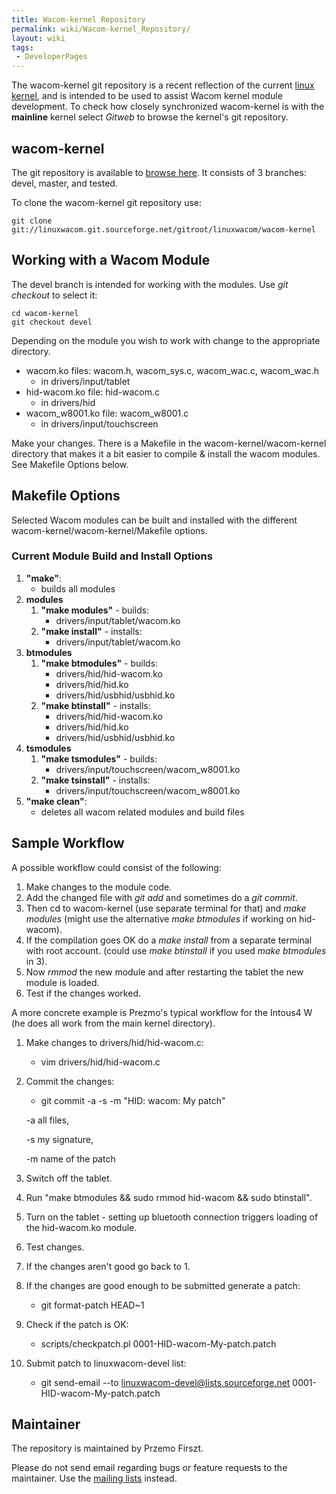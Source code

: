 ```yaml
---
title: Wacom-kernel Repository
permalink: wiki/Wacom-kernel_Repository/
layout: wiki
tags:
 - DeveloperPages
---
```


The wacom-kernel git repository is a recent reflection of the current
[linux kernel](http://kernel.org/), and is intended to be used to assist
Wacom kernel module development. To check how closely synchronized
wacom-kernel is with the **mainline** kernel select *Gitweb* to browse
the kernel's git repository.

wacom-kernel
------------

The git repository is available to [browse
here](http://linuxwacom.git.sourceforge.net/git/gitweb.cgi?p=linuxwacom/wacom-kernel).
It consists of 3 branches: devel, master, and tested.

To clone the wacom-kernel git repository use:

    git clone git://linuxwacom.git.sourceforge.net/gitroot/linuxwacom/wacom-kernel

Working with a Wacom Module
---------------------------

The devel branch is intended for working with the modules. Use *git
checkout* to select it:

    cd wacom-kernel
    git checkout devel

Depending on the module you wish to work with change to the appropriate
directory.

-   wacom.ko files: wacom.h, wacom\_sys.c, wacom\_wac.c, wacom\_wac.h
    -   in drivers/input/tablet
-   hid-wacom.ko file: hid-wacom.c
    -   in drivers/hid
-   wacom\_w8001.ko file: wacom\_w8001.c
    -   in drivers/input/touchscreen

Make your changes. There is a Makefile in the wacom-kernel/wacom-kernel
directory that makes it a bit easier to compile & install the wacom
modules. See Makefile Options below.

Makefile Options
----------------

Selected Wacom modules can be built and installed with the different
wacom-kernel/wacom-kernel/Makefile options.

### Current Module Build and Install Options

1.  **"make"**:
    -   builds all modules
2.  **modules**
    1.  **"make modules"** - builds:
        -   drivers/input/tablet/wacom.ko
    2.  **"make install"** - installs:
        -   drivers/input/tablet/wacom.ko
3.  **btmodules**
    1.  **"make btmodules"** - builds:
        -   drivers/hid/hid-wacom.ko
        -   drivers/hid/hid.ko
        -   drivers/hid/usbhid/usbhid.ko
    2.  **"make btinstall"** - installs:
        -   drivers/hid/hid-wacom.ko
        -   drivers/hid/hid.ko
        -   drivers/hid/usbhid/usbhid.ko
4.  **tsmodules**
    1.  **"make tsmodules"** - builds:
        -   drivers/input/touchscreen/wacom\_w8001.ko
    2.  **"make tsinstall"** - installs:
        -   drivers/input/touchscreen/wacom\_w8001.ko
5.  **"make clean"**:
    -   deletes all wacom related modules and build files

Sample Workflow
---------------

A possible workflow could consist of the following:

1.  Make changes to the module code.
2.  Add the changed file with *git add* and sometimes do a *git commit*.
3.  Then cd to wacom-kernel (use separate terminal for that) and *make
    modules* (might use the alternative *make btmodules* if working on
    hid-wacom).
4.  If the compilation goes OK do a *make install* from a separate
    terminal with root account. (could use *make btinstall* if you used
    *make btmodules* in 3).
5.  Now *rmmod* the new module and after restarting the tablet the new
    module is loaded.
6.  Test if the changes worked.

A more concrete example is Prezmo's typical workflow for the Intous4 W
(he does all work from the main kernel directory).

1.  Make changes to drivers/hid/hid-wacom.c:
    -   vim drivers/hid/hid-wacom.c
2.  Commit the changes:
    -   git commit -a -s -m "HID: wacom: My patch"

      
    -a all files,

    -s my signature,

    -m name of the patch

3.  Switch off the tablet.
4.  Run "make btmodules && sudo rmmod hid-wacom && sudo btinstall".
5.  Turn on the tablet - setting up bluetooth connection triggers
    loading of the hid-wacom.ko module.
6.  Test changes.
7.  If the changes aren't good go back to 1.
8.  If the changes are good enough to be submitted generate a patch:
    -   git format-patch HEAD~1
9.  Check if the patch is OK:
    -   scripts/checkpatch.pl 0001-HID-wacom-My-patch.patch
10. Submit patch to linuxwacom-devel list:
    -   git send-email --to linuxwacom-devel@lists.sourceforge.net
        0001-HID-wacom-My-patch.patch

Maintainer
----------

The repository is maintained by Przemo Firszt.

Please do not send email regarding bugs or feature requests to the
maintainer. Use the [mailing lists](mailing_lists "wikilink") instead.
